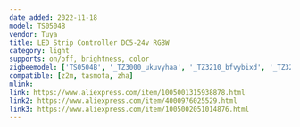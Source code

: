 ```yaml
---
date_added: 2022-11-18
model: TS0504B
vendor: Tuya
title: LED Strip Controller DC5-24v RGBW  
category: light
supports: on/off, brightness, color
zigbeemodel: ['TS0504B', '_TZ3000_ukuvyhaa', '_TZ3210_bfvybixd', '_TZ3210_sroezl0s', '_TZ3210_1elppmba']
compatible: [z2m, tasmota, zha]
mlink: 
link: https://www.aliexpress.com/item/1005001315938878.html
link2: https://www.aliexpress.com/item/4000976025529.html
link3: https://www.aliexpress.com/item/1005002051014876.html
---
```


